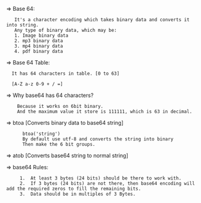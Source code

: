 =>  Base 64:

       It's a character encoding which takes binary data and converts it into string.
       Any type of binary data, which may be:
       1. Image binary data
       2. mp3 binary data
       3. mp4 binary data
       4. pdf binary data


=>  Base 64 Table:

      It has 64 characters in table. [0 to 63]

      [A-Z a-z 0-9 + / =]


=>  Why base64 has 64 characters?

        Because it works on 6bit binary.
        And the maximum value it store is 111111, which is 63 in decimal.


=>  btoa  [Converts binary data to base64 string]

          btoa('string')
          By default use utf-8 and converts the string into binary
          Then make the 6 bit groups.


=>  atob  [Converts base64 string to normal string]



=>  base64 Rules:

         1.  At least 3 bytes (24 bits) should be there to work with.
         2.  If 3 bytes (24 bits) are not there, then base64 encoding will add the required zeros to fill the remaining bits.
         3.  Data should be in multiples of 3 Bytes.